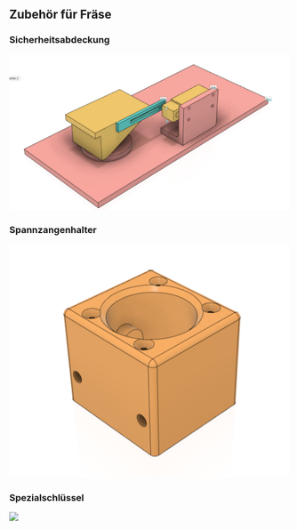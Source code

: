 ## Zubehör für Fräse

### Sicherheitsabdeckung
![](Sicherheitsabdeckung.png)

### Spannzangenhalter
![](Spannzangenhalter.png)

### Spezialschlüssel
![](Spezialschlüssel.png)

